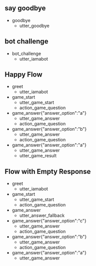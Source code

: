 ## say goodbye
* goodbye
  - utter_goodbye

## bot challenge
* bot_challenge
  - utter_iamabot

## Happy Flow

* greet
    - utter_iamabot
* game_start
    - utter_game_start
    - action_game_question
* game_answer{"answer_option":"a"}
    - utter_game_answer
    - action_game_question
* game_answer{"answer_option":"b"}
    - utter_game_answer
    - action_game_question
* game_answer{"answer_option":"a"}
    - utter_game_answer
    - utter_game_result

## Flow with Empty Response

* greet
    - utter_iamabot
* game_start
    - utter_game_start
    - action_game_question
* game_answer
    - utter_answer_fallback
* game_answer{"answer_option":"c"}
    - utter_game_answer
    - action_game_question
* game_answer{"answer_option":"b"}
    - utter_game_answer
    - action_game_question
* game_answer{"answer_option":"a"}
    - utter_game_answer
